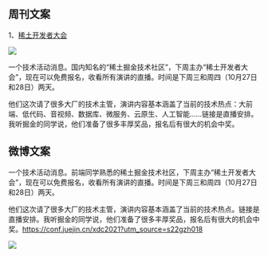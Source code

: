 ## 周刊文案

1、[稀土开发者大会](https://conf.juejin.cn/xdc2021?utm_source=s22gzh018)

![](https://cdn.beekka.com/blogimg/asset/202110/bg2021102002.jpg)

一个技术活动消息。国内知名的“稀土掘金技术社区”，下周主办“稀土开发者大会”，现在可以免费报名，收看所有演讲的直播。时间是下周三和周四（10月27日和28日）两天。

他们这次请了很多大厂的技术主管，演讲内容基本涵盖了当前的技术热点：大前端、低代码、音视频、数据库、微服务、云原生、人工智能……链接是直播安排。我听掘金的同学说，他们准备了很多丰厚奖品，报名后有很大的机会中奖。

## 微博文案

一个技术活动消息。前端同学熟悉的稀土掘金技术社区，下周主办“稀土开发者大会”，现在可以免费报名，收看所有演讲的直播。时间是下周三和周四（10月27日和28日）两天。
  
他们这次请了很多大厂的技术主管，演讲内容基本涵盖了当前的技术热点。链接是直播安排。我听掘金的同学说，他们准备了很多丰厚奖品，报名后有很大的机会中奖。https://conf.juejin.cn/xdc2021?utm_source=s22gzh018

![](https://cdn.beekka.com/blogimg/asset/202110/bg2021102002.jpg)
